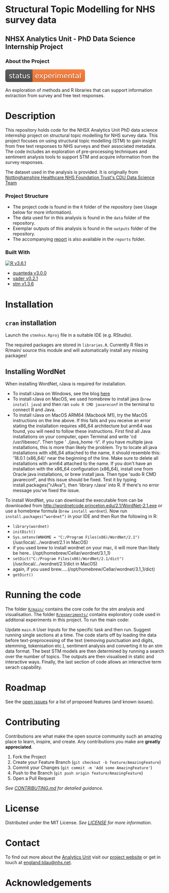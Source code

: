 # Structural Topic Modelling for NHS survey data
## NHSX Analytics Unit - PhD Data Science Internship Project

### About the Project

[![status: experimental](https://github.com/GIScience/badges/raw/master/status/experimental.svg)](https://github.com/GIScience/badges#experimental)

An exploration of methods and R libraries that can support information 
extraction from survey and free text responses.

# Description

This repository holds code for the NHSX Analytics Unit PhD data science internship project on structural topic modelling for NHS survey data. This project focuses on using structural topic modelling (STM) to gain insight from free text responses to NHS surveys and their associated metadata. The code includes an exploration of pre-processing techniques and sentiment analysis tools to support STM and acquire information from the survey responses.

The dataset used in the analysis is provided. It is originally from [Nottinghamshire Healthcare NHS Foundation Trust's CDU Data Science Team](https://github.com/CDU-data-science-team/pxtextmining)


### Project Structure

- The project code is found in the `R` folder of the repository (see Usage below for more information).
- The data used for in this analysis is found in the `data` folder of the repository.
- Exemplar outputs of this analysis is found in the `outputs` folder of the repository.
- The accompanying [report](./reports/report.pdf) is also available in the `reports` folder.


### Built With

[![R v3.6.1](https://img.shields.io/badge/r-v3.6.1-blue.svg)](https://cran.r-project.org/bin/windows/base/old/3.6.1/)
- [quanteda v3.0.0](https://quanteda.io/news/news-3.0.html)
- [vader v0.2.1](https://cran.r-project.org/web/packages/vader/index.html)
- [stm v1.3.6](https://cran.r-project.org/web/packages/stm/index.html)

# Installation

## `cran` installation

Launch the `stmnhsx.Rproj` file in a suitable IDE (e.g. RStudio).  

The required packages are stored in `libraries.R`.  Currently R files in R/main/ source this module and will automatically install any missing packages!

## Installing WordNet

When installing WordNet, rJava is required for installation. 

- To install rJava on Windows, see the blog [here](https://cimentadaj.github.io/blog/2018-05-25-installing-rjava-on-windows-10/installing-rjava-on-windows-10/)
- To install rJava on MacOS, we used homebrew to install java (`brew install java`) and then ran `sudo R CMD javareconf` in the terminal to connect R and Java. 
- To install rJava on MacOS ARM64 (Macbook M1), try the MacOS instructions on the line above. If this fails and you receive an error stating the installation requires x86_64 architecture but arm64 was found, you will need to follow these instructions. 
First find all Java installations on your computer, open Terminal and write 'cd /usr/libexec/'. Then type ' ./java_home -V'. 
if you have multiple java installations, this is more than likely the problem. Try to locate all java installations with x86_64 attached to the name, it should resemble this: '18.0.1 (x86_64)' near the beginning of the line. Make sure to delete all installations with arm64 attached to the name. If you don't have an installation with the x86_64 configuration (x86_64), install one from Oracle java installations, or brew install java. Then type 'sudo R CMD javareconf', and this issue should be fixed. Test it by typing install.packages("rJAva"), then 'library rJava' into R. If there's no error message you've fixed the issue.

To install WordNet, you can download the executable from  can be downloaded from http://wordnetcode.princeton.edu/2.1/WordNet-2.1.exe or use a homebrew formula (`brew install wordnet`). Now run `install.packages(”wordnet”)` in your IDE and then Run the following in R:
- `library(wordnet)`
- `initDict()`
- `Sys.setenv(WNHOME = "C:/Program Files(x86)/WordNet/2.1")` (/usr/local/.../wordnet/2.1 in MacOS)
- if you used brew to install wordnet on your mac, it will more than likely be here.. (/opt/homebrew/Cellar/wordnet/3.1_1)
- `setDict("C:/Program Files(x86)/WordNet/2.1/dict")` (/usr/local/.../wordnet/2.1/dict in MacOS)
- again, if you used brew.....(/opt/homebrew/Cellar/wordnet/3.1_1/dict)
- `getDict()`

# Running the code

The folder [`R/main/`](./R/main/) contains the core code for the stm analysis and visualisation. The folder [`R/experiments/`](./R/experiments/) contains exploratory code used in additonal experiments in this project. To run the main code:

Update `main.R` User Inputs for the specific task and then run.  Suggest running single sections at a time.  The code starts off by loading the data before text-preprocessing of the text (removing punctuation and digits, stemming, tokenisation etc.), sentiment analysis and converting it to an stm data format.  The best STM models are then determined by running a search over the number of topics.  The outputs are then visualised in static and interactive ways.  Finally, the last section of code allows an interactive term serach capability.

# Roadmap

See the [open issues](https://github.com/nhsx/stm-survey-text/issues) for a list of proposed features (and known issues).

# Contributing

Contributions are what make the open source community such an amazing place to learn, inspire, and create. Any contributions you make are **greatly appreciated**.

1. Fork the Project
2. Create your Feature Branch (`git checkout -b feature/AmazingFeature`)
3. Commit your Changes (`git commit -m 'Add some AmazingFeature'`)
4. Push to the Branch (`git push origin feature/AmazingFeature`)
5. Open a Pull Request

_See [CONTRIBUTING.md](./CONTRIBUTING.md) for detailed guidance._

# License

Distributed under the MIT License. _See [LICENSE](./LICENSE) for more information._

# Contact

To find out more about the [Analytics Unit](https://www.nhsx.nhs.uk/key-tools-and-info/nhsx-analytics-unit/) visit our [project website](https://nhsx.github.io/AnalyticsUnit/projects.html) or get in touch at [england.tdau@nhs.net](mailto:england.tdau@nhs.net).

# Acknowledgements
